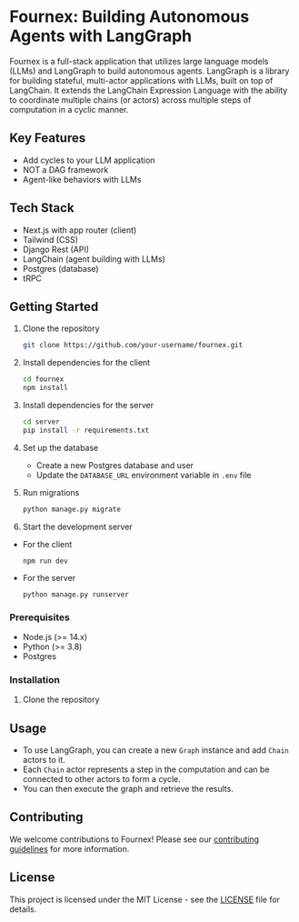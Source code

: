 # Fournex: Building Autonomous Agents with LangGraph

Fournex is a full-stack application that utilizes large language models (LLMs) and LangGraph to build autonomous agents. LangGraph is a library for building stateful, multi-actor applications with LLMs, built on top of LangChain. It extends the LangChain Expression Language with the ability to coordinate multiple chains (or actors) across multiple steps of computation in a cyclic manner.

## Key Features

- Add cycles to your LLM application
- NOT a DAG framework
- Agent-like behaviors with LLMs

## Tech Stack

- Next.js with app router (client)
- Tailwind (CSS)
- Django Rest (API)
- LangChain (agent building with LLMs)
- Postgres (database)
- tRPC

## Getting Started

1. Clone the repository

   ```bash
   git clone https://github.com/your-username/fournex.git
   ```

2. Install dependencies for the client

   ```bash
   cd fournex
   npm install
   ```

3. Install dependencies for the server

   ```bash
   cd server
   pip install -r requirements.txt
   ```

4. Set up the database

   - Create a new Postgres database and user
   - Update the `DATABASE_URL` environment variable in `.env` file

5. Run migrations

   ```bash
   python manage.py migrate
   ```

6. Start the development server

- For the client
  ```
  npm run dev
  ```
- For the server
  ```
  python manage.py runserver
  ```

### Prerequisites

- Node.js (>= 14.x)
- Python (>= 3.8)
- Postgres

### Installation

1. Clone the repository

## Usage

- To use LangGraph, you can create a new `Graph` instance and add `Chain` actors to it.
- Each `Chain` actor represents a step in the computation and can be connected to other actors to form a cycle.
- You can then execute the graph and retrieve the results.

## Contributing

We welcome contributions to Fournex! Please see our [contributing guidelines](CONTRIBUTING.md) for more information.

## License

This project is licensed under the MIT License - see the [LICENSE](LICENSE) file for details.
